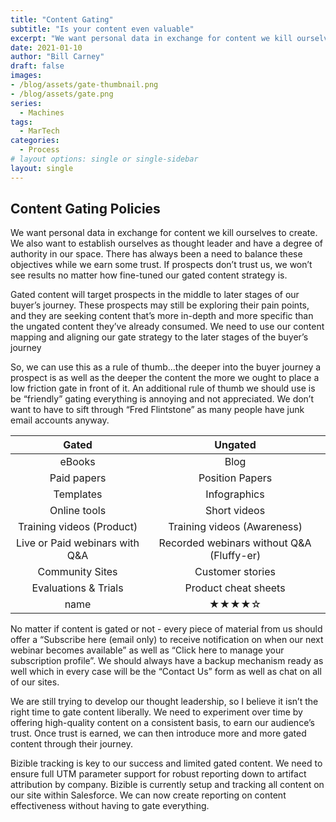 ```yaml
---
title: "Content Gating"
subtitle: "Is your content even valuable"
excerpt: "We want personal data in exchange for content we kill ourselves to create. We also want to establish ourselves as thought leader and have a degree of authority in our space. There has always been a need to balance these objectives while we earn some trust. If prospects don’t trust us, we won’t see results no matter how fine-tuned our gated content strategy is. So how far do you go?  What are the rules?"
date: 2021-01-10
author: "Bill Carney"
draft: false
images:
- /blog/assets/gate-thumbnail.png
- /blog/assets/gate.png
series:
  - Machines
tags:
  - MarTech
categories:
  - Process
# layout options: single or single-sidebar
layout: single
---
```


## Content Gating Policies 
We want personal data in exchange for content we kill ourselves to create. We also want to establish ourselves as thought leader and have a degree of authority in our space. There has always been a need to balance these objectives while we earn some trust. If prospects don’t trust us, we won’t see results no matter how fine-tuned our gated content strategy is.

Gated content will target prospects in the middle to later stages of our buyer’s journey. These prospects may still be exploring their pain points, and they are seeking content that’s more in-depth and more specific than the ungated content they’ve already consumed. We need to use our content mapping and aligning our gate strategy to the later stages of the buyer’s journey

So, we can use this as a rule of thumb…the deeper into the buyer journey a prospect is as well as the deeper the content the more we ought to place a low friction gate in front of it. An additional rule of thumb we should use is be “friendly” gating everything is annoying and not appreciated. We don’t want to have to sift through “Fred Flintstone” as many people have junk email accounts anyway. 

**Gated** | **Ungated** 
:------: | :------:|
eBooks| Blog|
Paid papers| Position Papers|
Templates|Infographics|
Online tools|Short videos|
Training videos (Product)|Training videos (Awareness)|
Live or Paid webinars with Q&A |Recorded webinars without Q&A (Fluffy-er)|
Community Sites|Customer stories|
Evaluations & Trials|Product cheat sheets|
name|&starf;&starf;&starf;&starf;&star;|

No matter if content is gated or not - every piece of material from us should offer a “Subscribe here (email only) to receive notification on when our next webinar becomes available” as well as “Click here to manage your subscription profile”. We should always have a backup mechanism ready as well which in every case will be the “Contact Us” form as well as chat on all of our sites.

We are still trying to develop our thought leadership, so I believe it isn’t the right time to gate content liberally. We need to experiment over time by offering high-quality content on a consistent basis, to earn our audience’s trust.  Once trust is earned, we can then introduce more and more gated content through their journey.

Bizible tracking is key to our success and limited gated content.   We need to ensure full UTM parameter support for robust reporting down to artifact attribution by company.  Bizible is currently setup and tracking all content on our site within Salesforce.  We can now create reporting on content effectiveness without having to gate everything. 